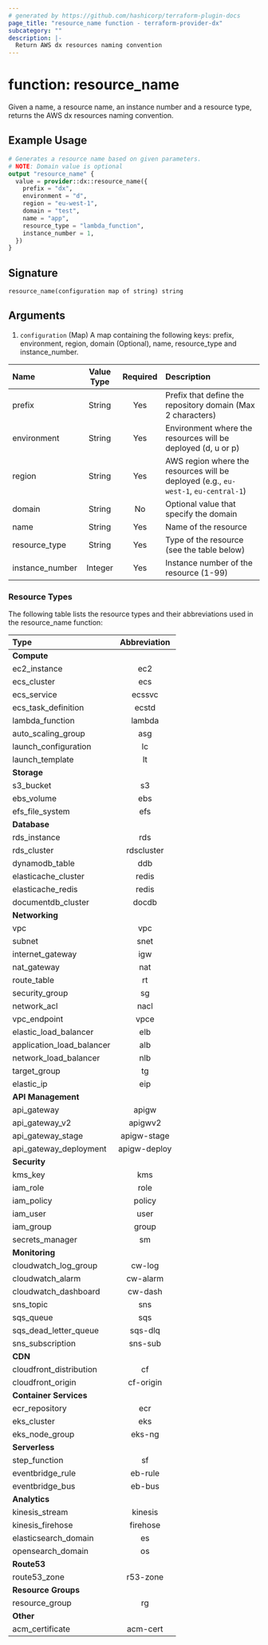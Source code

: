 ```yaml
---
# generated by https://github.com/hashicorp/terraform-plugin-docs
page_title: "resource_name function - terraform-provider-dx"
subcategory: ""
description: |-
  Return AWS dx resources naming convention
---
```


# function: resource_name

Given a name, a resource name, an instance number and a resource type, returns the AWS dx resources naming convention.

## Example Usage

```terraform
# Generates a resource name based on given parameters.
# NOTE: Domain value is optional
output "resource_name" {
  value = provider::dx::resource_name({
    prefix = "dx",
    environment = "d",
    region = "eu-west-1",
    domain = "test",
    name = "app",
    resource_type = "lambda_function",
    instance_number = 1,
  })
}
```

## Signature

<!-- signature generated by tfplugindocs -->

```text
resource_name(configuration map of string) string
```

## Arguments

<!-- arguments generated by tfplugindocs -->

1. `configuration` (Map) A map containing the following keys: prefix, environment, region, domain (Optional), name, resource_type and instance_number.

| Name            | Value Type | Required | Description                                                                         |
| :-------------- | :--------: | :------: | :---------------------------------------------------------------------------------- |
| prefix          |   String   |   Yes    | Prefix that define the repository domain (Max 2 characters)                         |
| environment     |   String   |   Yes    | Environment where the resources will be deployed (d, u or p)                        |
| region          |   String   |   Yes    | AWS region where the resources will be deployed (e.g., `eu-west-1`, `eu-central-1`) |
| domain          |   String   |    No    | Optional value that specify the domain                                              |
| name            |   String   |   Yes    | Name of the resource                                                                |
| resource_type   |   String   |   Yes    | Type of the resource (see the table below)                                          |
| instance_number |  Integer   |   Yes    | Instance number of the resource (1-99)                                              |

### Resource Types

The following table lists the resource types and their abbreviations used in the resource_name function:

| Type                      | Abbreviation |
| :------------------------ | :----------: |
| **Compute**               |              |
| ec2_instance              |     ec2      |
| ecs_cluster               |     ecs      |
| ecs_service               |    ecssvc    |
| ecs_task_definition       |    ecstd     |
| lambda_function           |    lambda    |
| auto_scaling_group        |     asg      |
| launch_configuration      |      lc      |
| launch_template           |      lt      |
| **Storage**               |              |
| s3_bucket                 |      s3      |
| ebs_volume                |     ebs      |
| efs_file_system           |     efs      |
| **Database**              |              |
| rds_instance              |     rds      |
| rds_cluster               |  rdscluster  |
| dynamodb_table            |     ddb      |
| elasticache_cluster       |    redis     |
| elasticache_redis         |    redis     |
| documentdb_cluster        |    docdb     |
| **Networking**            |              |
| vpc                       |     vpc      |
| subnet                    |     snet     |
| internet_gateway          |     igw      |
| nat_gateway               |     nat      |
| route_table               |      rt      |
| security_group            |      sg      |
| network_acl               |     nacl     |
| vpc_endpoint              |     vpce     |
| elastic_load_balancer     |     elb      |
| application_load_balancer |     alb      |
| network_load_balancer     |     nlb      |
| target_group              |      tg      |
| elastic_ip                |     eip      |
| **API Management**        |              |
| api_gateway               |    apigw     |
| api_gateway_v2            |   apigwv2    |
| api_gateway_stage         | apigw-stage  |
| api_gateway_deployment    | apigw-deploy |
| **Security**              |              |
| kms_key                   |     kms      |
| iam_role                  |     role     |
| iam_policy                |    policy    |
| iam_user                  |     user     |
| iam_group                 |    group     |
| secrets_manager           |      sm      |
| **Monitoring**            |              |
| cloudwatch_log_group      |    cw-log    |
| cloudwatch_alarm          |   cw-alarm   |
| cloudwatch_dashboard      |   cw-dash    |
| sns_topic                 |     sns      |
| sqs_queue                 |     sqs      |
| sqs_dead_letter_queue     |   sqs-dlq    |
| sns_subscription          |   sns-sub    |
| **CDN**                   |              |
| cloudfront_distribution   |      cf      |
| cloudfront_origin         |  cf-origin   |
| **Container Services**    |              |
| ecr_repository            |     ecr      |
| eks_cluster               |     eks      |
| eks_node_group            |    eks-ng    |
| **Serverless**            |              |
| step_function             |      sf      |
| eventbridge_rule          |   eb-rule    |
| eventbridge_bus           |    eb-bus    |
| **Analytics**             |              |
| kinesis_stream            |   kinesis    |
| kinesis_firehose          |   firehose   |
| elasticsearch_domain      |      es      |
| opensearch_domain         |      os      |
| **Route53**               |              |
| route53_zone              |   r53-zone   |
| **Resource Groups**       |              |
| resource_group            |      rg      |
| **Other**                 |              |
| acm_certificate           |   acm-cert   |
